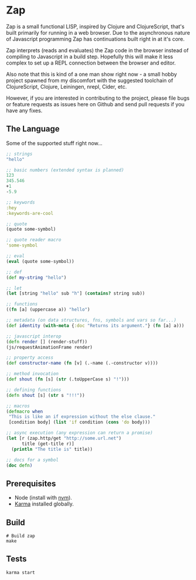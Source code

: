 # Zap

Zap is a small functional LISP, inspired by Clojure and ClojureScript, that's
built primarily for running in a web browser. Due to the asynchronous nature
of Javascript programming Zap has continuations built right in at it's core.

Zap interprets (reads and evaluates) the Zap code in the browser instead of
compiling to Javascript in a build step. Hopefully this will make it less complex
to set up a REPL connection between the browser and editor.

Also note that this is kind of a one man show right now - a small hobby project
spawned from my discomfort with the suggested toolchain of ClojureScript, Clojure,
Leiningen, nrepl, Cider, etc.

However, if you are interested in contributing to the project, please file bugs
or feature requests as issues here on Github and send pull requests if you have
any fixes.

## The Language

Some of the supported stuff right now...

```clojure
;; strings
"hello"

;; basic numbers (extended syntax is planned)
123
345.546
+1
-5.9

;; keywords
:hey
:keywords-are-cool

;; quote
(quote some-symbol)

;; quote reader macro
'some-symbol

;; eval
(eval (quote some-symbol))

;; def
(def my-string "hello")

;; let
(let [string "hello" sub "h"] (contains? string sub))

;; functions
((fn [a] (uppercase a)) "hello")

;; metadata (on data structures, fns, symbols and vars so far...)
(def identity (with-meta {:doc "Returns its argument."} (fn [a] a)))

;; javascript interop
(defn render [] (render-stuff))
(js/requestAnimationFrame render)

;; property access
(def constructor-name (fn [v] (.-name (.-constructor v))))

;; method invocation
(def shout (fn [s] (str (.toUpperCase s) "!")))

;; defining functions
(defn shout [s] (str s "!!!"))

;; macros
(defmacro when
 "This is like an if expression without the else clause."
 [condition body] (list 'if condition (cons 'do body)))

;; async execution (any expression can return a promise)
(let [r (zap.http/get "http://some.url.net")
      title (get-title r)]
  (println "The title is" title))

;; docs for a symbol
(doc defn)
```

## Prerequisites

* Node (install with [nvm](https://github.com/creationix/nvm)).
* [Karma](http://karma-runner.github.io/0.12/index.html) installed globally.

## Build

    # Build zap
    make

## Tests

    karma start



